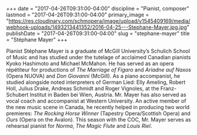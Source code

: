 +++
date = "2017-04-26T09:31:00-04:00"
discipline = "Pianist, composer"
lastmod = "2017-04-26T09:31:00-04:00"
primary_image = "https://res.cloudinary.com/schmopera/image/upload/v1545409169/media/webhook-uploads/1493213441352/2016-04-25---Stephane-Mayer.jpg.jpg"
publishDate = "2017-04-26T09:31:00-04:00"
slug = "stephane-mayer"
title = "Stéphane Mayer"
+++

Pianist Stéphane Mayer is a graduate of McGill University’s Schulich School of Music and has studied under the tutelage of acclaimed Canadian pianists Kyoko Hashimoto and Michael McMahon. He has served as an opera répétiteur for productions of *The Marriage of Figaro* and *Ariadne auf Naxos* (Opera NUOVA) and *Don Giovanni* (McGill). As a piano accompanist, he studied alongside noted interpreters of German Lied: Elly Ameling, Robert Holl, Julius Drake, Andreas Schmidt and Roger Vignoles, at the Franz-Schubert Institut in Baden bei Wien, Austria. Mr. Mayer has also served as vocal coach and accompanist at Western University. An active member of the new music scene in Canada, he recently helped in producing two world premieres: *The Rocking Horse Winner* (Tapestry Opera/Scottish Opera) and *Ours* (Opera on the Avalon). This season with the COC, Mr. Mayer serves as rehearsal pianist for *Norma*, *The Magic Flute* and *Louis Riel*.
